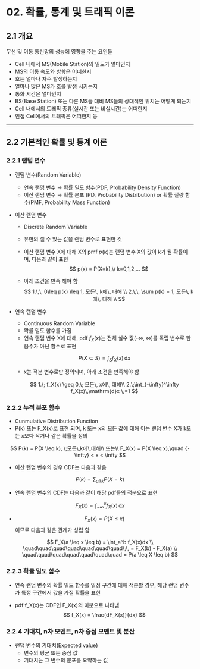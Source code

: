 # 02. 확률, 통계 및 트래픽 이론



## 2.1 개요

무선 및 이동 통신망의 성능에 영향을 주는 요인들

- Cell 내에서 MS(Mobile Station)의 밀도가 얼마인지
- MS의 이동 속도와 방향은 어떠한지
- 호는 얼마나 자주 발생하는지
- 얼마나 많은 MS가 호를 발생 시키는지
- 통화 시간은 얼마인지
- BS(Base Station) 또는 다른 MS들 대비 MS들의 상대적인 위치는 어떻게 되는지
- Cell 내에서의 트래픽 종류(실시간 또는 비실시간)는 어떠한지
- 인접 Cell에서의 트래픽은 어떠한지 등

---

## 2.2 기본적인 확률 및 통계 이론

### 2.2.1 랜덤 변수

- 랜덤 변수(Random Variable)
  - 연속 랜덤 변수 → 확률 밀도 함수(PDF, Probability Density Function)
  - 이산 랜덤 변수 → 확률 분포 (PD, Probability Distribution) or 확률 질량 함수(PMF, Probability Mass Function)



- 이산 랜덤 변수

  - Discrete Random Variable

  - 유한의 셀 수 있는 값을 랜덤 변수로 표현한 것

  - 이산 랜덤 변수 X에 대해 X의 pmf $p(k)$는 랜덤 변수 X의 값이 k가 될 확률이며, 다음과 같이 표현
    $$
    p(x) = P(X=k),\\ 
    k=0,1,2,...
    $$

  - 아래 조건을 만족 해야 함
    $$
    1.\,\, 0\leq p(k) \leq 1, 모든\, k에\, 대해 \\
    2.\,\,  \sum p(k) = 1, 모든\, k에\, 대해 \\
    $$

- 연속 랜덤 변수

  - Continuous Random Variable
  - 확률 밀도 함수를 가짐
  - 연속 랜덤 변수 X에 대해, pdf $f_X(x)$는 전체 실수 값(-∞, ∞)를 독립 변수로 한 음수가 아닌 함수로 표현

  $$
  P(X\subset S) = \int_S f_X(x)\,\mathrm{d}x
  $$

  - x는 적분 변수로만 정의되며, 아래 조건을 만족해야 함

  $$
  1.\; f_X(x) \geq 0,\; 모든\, x에\, 대해\\
  2.\;\int_{-\infty}^\infty f_X(x)\,\mathrm{d}x \,=1
  $$



### 2.2.2 누적 분포 함수

- Cunmulative Distribution Function
- P(k) 또는 F_X(x)로 표현 되며, k 또는 x의 모든 값에 대해 이는 랜덤 변수 X가 k또는 x보다 작거나 같은 확률을 정의

$$
P(k) = P(X \leq k), \;모든\,k에\,대해\\
또는\\
F_X(x) = P(X \leq x),\quad {-\infty} < x < \infty
$$

- 이산 랜덤 변수의 경우 CDF는 다음과 같음

$$
P(k) = \sum_{all\,k} P(X=k)
$$

- 연속 랜덤 변수의 CDF는 다음과 같이 해당 pdf들의 적분으로 표현

$$
F_X(x) =\int_{-\infty}^x f_X(x)\,\mathrm{d}x
$$

- $$F_X(x) = P(X \leq x)$$ 이므로 다음과 같은 관계가 성립 함

$$
F_X(a \leq x \leq b) = \int_a^b f_X(x)dx \\
\quad\quad\quad\quad\quad\quad\quad\;\, = F_X(b) - F_X(a) \\
\quad\quad\quad\quad\quad\quad\quad = P(a \leq X \leq b)
$$



### 2.2.3 확률 밀도 함수

- 연속 랜덤 변수의 확률 밀도 함수를 일정 구간에 대해 적분할 경우, 해당 랜덤 변수가 특정 구간에서 값을 가질 확률을 표현

- pdf f_X(x)는 CDF인 F_X(x)의 미분으로 나타냄
  $$
  f_X(x) = \frac{dF_X(x)}{dx}
  $$



### 2.2.4 기대치, n차 모멘트, n차 중심 모멘트 및 분산

- 랜덤 변수의 기대치(Expected value)
  - 변수의 평균 또는 중심 값
  - 기대치는 그 변수의 분포를 요약하는 값

